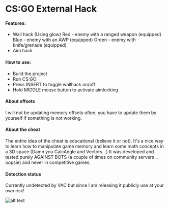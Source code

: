 # CS:GO External Hack
#### Features:
- Wall hack (Using glow)
Red - enemy with a ranged weapon (equipped)
Blue - enemy with an AWP (equipped)
Green - enemy with knife/grenade (equipped)
- Aim hack

#### How to use:
- Build the project
- Run CS:GO
- Press INSERT to toggle wallhack on/off
- Hold MIDDLE mouse button to activate aimlocking

#### About offsets
I will not be updating memory offsets often, you have to update them by yourself if something is not working.

#### About the cheat
The entire idea of the cheat is educational (believe it or not).
It's a nice way to learn how to manipulate game memory and learn some math concepts in a 3D space (Damn you CalcAngle and Vectors...)
It was developed and tested purely AGAINST BOTS (a couple of times on community servers .. oopsie) and never in competitive games.

#### Detection status
Currently undetected by VAC but since I am releasing it publicly use at your own risk!

![alt text](https://i.imgur.com/2Xf5AFB.png)
